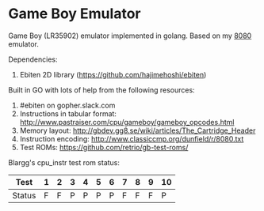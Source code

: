 # Game Boy Emulator

Game Boy (LR35902) emulator implemented in golang. Based on my [8080](https://github.com/Insood/8080) emulator.

Dependencies:
1) Ebiten 2D library (https://github.com/hajimehoshi/ebiten)

Built in GO with lots of help from the following resources:
1) #ebiten on gopher.slack.com
2) Instructions in tabular format: http://www.pastraiser.com/cpu/gameboy/gameboy_opcodes.html
3) Memory layout: http://gbdev.gg8.se/wiki/articles/The_Cartridge_Header
4) Instruction encoding: http://www.classiccmp.org/dunfield/r/8080.txt
5) Test ROMs: https://github.com/retrio/gb-test-roms/

Blargg's cpu_instr test rom status:

  Test |  1  |  2  |  3  |  4  |  5  |  6  |  7  |  8  |  9  | 10
   --- | --- | --- | --- | --- | --- | --- | --- | --- | --- | --- 
Status |  F  |  F  |  P  |  P  |  P  |  P  |  F  |  F  |  F  |  P